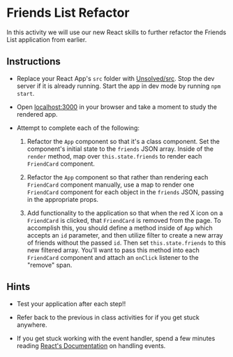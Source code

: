 # Friends List Refactor

In this activity we will use our new React skills to further refactor the Friends List application from earlier.

## Instructions

- Replace your React App's `src` folder with [Unsolved/src](Unsolved/src). Stop the dev server if it is already running. Start the app in dev mode by running `npm start`.

- Open [localhost:3000](http://localhost:3000) in your browser and take a moment to study the rendered app.

- Attempt to complete each of the following:

  1. Refactor the `App` component so that it's a class component. Set the component's initial state to the `friends` JSON array. Inside of the `render` method, map over `this.state.friends` to render each `FriendCard` component.

  2. Refactor the `App` component so that rather than rendering each `FriendCard` component manually, use a map to render one `FriendCard` component for each object in the `friends` JSON, passing in the appropriate props.

  3. Add functionality to the application so that when the red X icon on a `FriendCard` is clicked, that `FriendCard` is removed from the page. To accomplish this, you should define a method inside of `App` which accepts an `id` parameter, and then utilize filter to create a new array of friends without the passed `id`. Then set `this.state.friends` to this new filtered array. You'll want to pass this method into each `FriendCard` component and attach an `onClick` listener to the "remove" span.

## Hints

- Test your application after each step!!

- Refer back to the previous in class activities for if you get stuck anywhere.

- If you get stuck working with the event handler, spend a few minutes reading [React's Documentation](https://facebook.github.io/react/docs/handling-events.html) on handling events.
